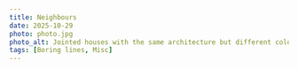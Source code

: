 ```yaml
---
title: Neighbours
date: 2025-10-29
photo: photo.jpg
photo_alt: Jointed houses with the same architecture but different colors
tags: [Boring lines, Misc]
---
```

